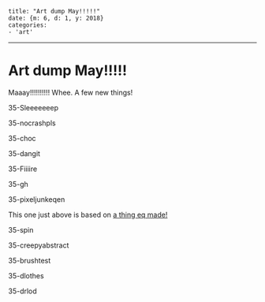 
    title: "Art dump May!!!!!"
    date: {m: 6, d: 1, y: 2018}
    categories:
    - 'art'

---

# Art dump May!!!!!

Maaay!!!!!!!!!! Whee. A few new things!

<art>35-Sleeeeeeep</art>

<art>35-nocrashpls</art>

<art>35-choc</art>

<art>35-dangit</art>

<art>35-Fiiiire</art>

<art>35-gh</art>

<art>35-pixeljunkeqen</art>

This one just above is based on [a thing eq made!](https://eq.ed1.club/art/2018-05-06-.html)

<art>35-spin</art>

<art>35-creepyabstract</art>

<art>35-brushtest</art>

<art>35-dlothes</art>

<art>35-drlod</art>
